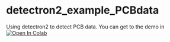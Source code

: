 # detectron2_example_PCBdata
Using detectron2 to detect PCB data.
You can get to the demo in [![Open In Colab](https://colab.research.google.com/assets/colab-badge.svg)](https://colab.research.google.com/github/a8252525/detectron2_example_PCBdata/blob/master/PCBdata_fasterRCNN_colab.ipynb)
